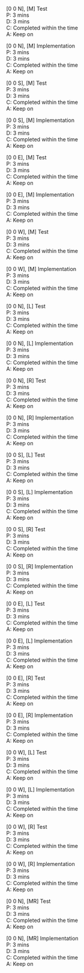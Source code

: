 [0 0 N], [M] Test   
P: 3 mins   
D: 3 mins   
C: Completed within the time    
A: Keep on

[0 0 N], [M] Implementation  
P: 3 mins   
D: 3 mins   
C: Completed within the time    
A: Keep on

[0 0 S], [M] Test   
P: 3 mins   
D: 3 mins   
C: Completed within the time    
A: Keep on

[0 0 S], [M] Implementation  
P: 3 mins   
D: 3 mins   
C: Completed within the time    
A: Keep on

[0 0 E], [M] Test   
P: 3 mins   
D: 3 mins   
C: Completed within the time    
A: Keep on

[0 0 E], [M] Implementation  
P: 3 mins   
D: 3 mins   
C: Completed within the time    
A: Keep on

[0 0 W], [M] Test   
P: 3 mins   
D: 3 mins   
C: Completed within the time    
A: Keep on

[0 0 W], [M] Implementation  
P: 3 mins   
D: 3 mins   
C: Completed within the time    
A: Keep on

[0 0 N], [L] Test   
P: 3 mins   
D: 3 mins   
C: Completed within the time    
A: Keep on

[0 0 N], [L] Implementation  
P: 3 mins   
D: 3 mins   
C: Completed within the time    
A: Keep on

[0 0 N], [R] Test   
P: 3 mins   
D: 3 mins   
C: Completed within the time    
A: Keep on

[0 0 N], [R] Implementation  
P: 3 mins   
D: 3 mins   
C: Completed within the time    
A: Keep on

[0 0 S], [L] Test   
P: 3 mins   
D: 3 mins   
C: Completed within the time    
A: Keep on

[0 0 S], [L] Implementation  
P: 3 mins   
D: 3 mins   
C: Completed within the time    
A: Keep on

[0 0 S], [R] Test   
P: 3 mins   
D: 3 mins   
C: Completed within the time    
A: Keep on

[0 0 S], [R] Implementation  
P: 3 mins   
D: 3 mins   
C: Completed within the time    
A: Keep on

[0 0 E], [L] Test   
P: 3 mins   
D: 3 mins   
C: Completed within the time    
A: Keep on

[0 0 E], [L] Implementation  
P: 3 mins   
D: 3 mins   
C: Completed within the time    
A: Keep on

[0 0 E], [R] Test   
P: 3 mins   
D: 3 mins   
C: Completed within the time    
A: Keep on

[0 0 E], [R] Implementation  
P: 3 mins   
D: 3 mins   
C: Completed within the time    
A: Keep on

[0 0 W], [L] Test   
P: 3 mins   
D: 3 mins   
C: Completed within the time    
A: Keep on

[0 0 W], [L] Implementation  
P: 3 mins   
D: 3 mins   
C: Completed within the time    
A: Keep on

[0 0 W], [R] Test   
P: 3 mins   
D: 3 mins   
C: Completed within the time    
A: Keep on

[0 0 W], [R] Implementation  
P: 3 mins   
D: 3 mins   
C: Completed within the time    
A: Keep on

[0 0 N], [MR] Test   
P: 3 mins   
D: 3 mins   
C: Completed within the time    
A: Keep on

[0 0 N], [MR] Implementation  
P: 3 mins   
D: 3 mins   
C: Completed within the time    
A: Keep on